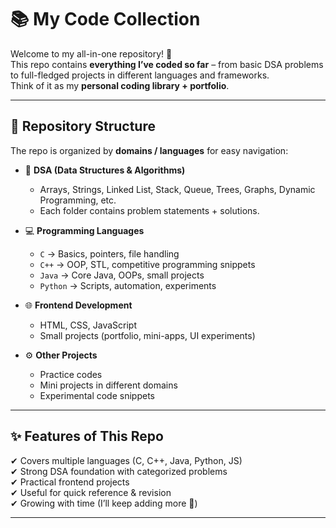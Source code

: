 # 📚 My Code Collection

Welcome to my all-in-one repository! 🚀  
This repo contains **everything I’ve coded so far** – from basic DSA problems to full-fledged projects in different languages and frameworks.  
Think of it as my **personal coding library + portfolio**.

---

## 📂 Repository Structure

The repo is organized by **domains / languages** for easy navigation:

- 🧮 **DSA (Data Structures & Algorithms)**  
  - Arrays, Strings, Linked List, Stack, Queue, Trees, Graphs, Dynamic Programming, etc.  
  - Each folder contains problem statements + solutions.  

- 💻 **Programming Languages**  
  - `C` → Basics, pointers, file handling  
  - `C++` → OOP, STL, competitive programming snippets  
  - `Java` → Core Java, OOPs, small projects  
  - `Python` → Scripts, automation, experiments  

- 🌐 **Frontend Development**  
  - HTML, CSS, JavaScript  
  - Small projects (portfolio, mini-apps, UI experiments)  

- ⚙️ **Other Projects**  
  - Practice codes  
  - Mini projects in different domains  
  - Experimental code snippets  

---

## ✨ Features of This Repo
✔ Covers multiple languages (C, C++, Java, Python, JS)  
✔ Strong DSA foundation with categorized problems  
✔ Practical frontend projects  
✔ Useful for quick reference & revision  
✔ Growing with time (I’ll keep adding more 🚀)  

---


